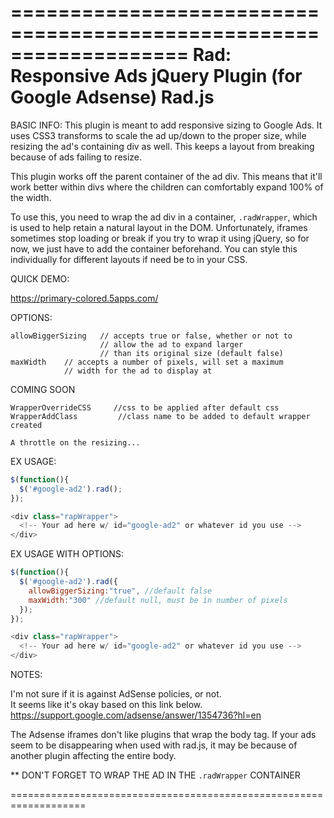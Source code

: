 ===================================================================
Rad: Responsive Ads jQuery Plugin (for Google Adsense)
Rad.js
===================================================================

BASIC INFO:
This plugin is meant to add responsive sizing to Google Ads.
It uses CSS3 transforms to scale the ad up/down to the proper size,
while resizing the ad's containing div as well.
This keeps a layout from breaking because of ads failing to resize.

This plugin works off the parent container of the ad div.
This means that it'll work better within divs where the children 
can comfortably expand 100% of the width.

To use this, you need to wrap the ad div in a container, 
`.radWrapper`, which is used to help retain a natural layout in 
the DOM.  Unfortunately, iframes sometimes stop loading or break 
if you try to wrap it using jQuery, so for now, we just have to 
add the container beforehand.  You can style this individually 
for different layouts if need be to in your CSS.

QUICK DEMO:

https://primary-colored.5apps.com/


OPTIONS:
```
allowBiggerSizing   // accepts true or false, whether or not to 
                    // allow the ad to expand larger 
                    // than its original size (default false)
maxWidth    // accepts a number of pixels, will set a maximum 
            // width for the ad to display at
```

COMING SOON
```
WrapperOverrideCSS     //css to be applied after default css
WrapperAddClass         //class name to be added to default wrapper created

A throttle on the resizing...
```

EX USAGE:
```javascript
$(function(){
  $('#google-ad2').rad();
});

<div class="rapWrapper">
  <!-- Your ad here w/ id="google-ad2" or whatever id you use -->
</div>
```
EX USAGE WITH OPTIONS:
```javascript
$(function(){
  $('#google-ad2').rad({
    allowBiggerSizing:"true", //default false
    maxWidth:"300" //default null, must be in number of pixels
  });
});

<div class="rapWrapper">
  <!-- Your ad here w/ id="google-ad2" or whatever id you use -->
</div>
```

NOTES:

I'm not sure if it is against AdSense policies, or not.  
It seems like it's okay based on this link below.
https://support.google.com/adsense/answer/1354736?hl=en

The Adsense iframes don't like plugins that wrap the body tag.
If your ads seem to be disappearing when used with rad.js, it may
be because of another plugin affecting the entire body.

** DON'T FORGET TO WRAP THE AD IN THE `.radWrapper` CONTAINER


===================================================================
